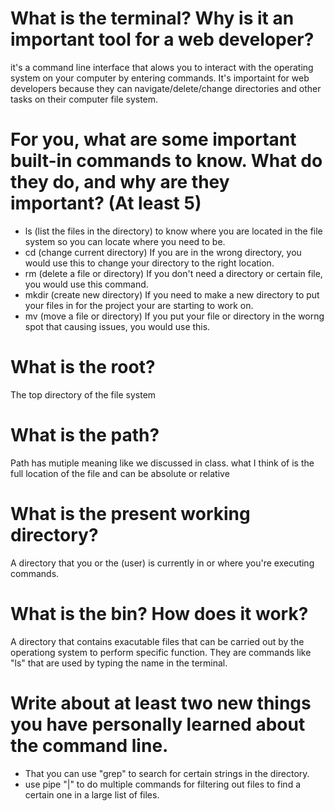 # What is the terminal? Why is it an important tool for a web developer?
it's a command line interface that alows you to interact with the operating system on your computer by entering commands. It's importaint for web developers because they can navigate/delete/change directories and other tasks on their computer file system.
# For you, what are some important built-in commands to know. What do they do, and why are they important? (At least 5)
- ls (list the files in the directory) to know where you are located in the file system so you can locate where you need to be.
- cd (change current directory) If you are in the wrong directory, you would use this to change your directory to the right location.
- rm (delete a file or directory) If you don't need a directory or certain file, you would use this command.
- mkdir (create new directory) If you need to make a new directory to put your files in for the project your are starting to work on.
- mv (move a file or directory) If you put your file or directory in the worng spot that causing issues, you would use this.
# What is the root?
The top directory of the file system
# What is the path?
Path has mutiple meaning like we discussed in class. what I think of is the full location of the file and can be absolute or relative  
# What is the present working directory?
A directory that you or the (user) is currently in or where you're executing commands.  
# What is the bin? How does it work?
A directory that contains exacutable files that can be carried out by the operationg system to perform specific function. They are commands like "ls" that are used by typing the name in the terminal. 
# Write about at least two new things you have personally learned about the command line.
- That you can use "grep" to search for certain strings in the directory.
- use pipe "|" to do multiple commands for filtering out files to find a certain one in a large list of files.
